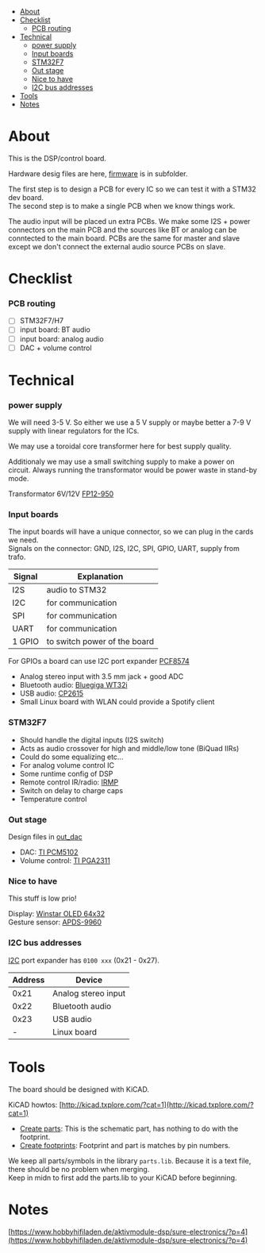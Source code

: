 <!-- vim-markdown-toc GFM -->
* [About](#about)
* [Checklist](#checklist)
  * [PCB routing](#pcb-routing)
* [Technical](#technical)
  * [power supply](#power-supply)
  * [Input boards](#input-boards)
  * [STM32F7](#stm32f7)
  * [Out stage](#out-stage)
  * [Nice to have](#nice-to-have)
  * [I2C bus addresses](#i2c-bus-addresses)
* [Tools](#tools)
* [Notes](#notes)

<!-- vim-markdown-toc -->


# About
This is the DSP/control board.  

Hardware desig files are here, [firmware](firmware/) is
in subfolder.

The first step is to design a PCB for every IC
so we can test it with a STM32 dev board.  
The second step is to make a single PCB
when we know things work.

The audio input will be placed un extra PCBs.
We make some I2S + power connectors on the main PCB
and the sources like BT or analog can be conntected
to the main board. PCBs are the same for master and slave
except we don't connect the external audio source PCBs on slave.

# Checklist

### PCB routing

- [ ] STM32F7/H7
- [ ] input board: BT audio
- [ ] input board: analog audio
- [ ] DAC + volume control

# Technical

### power supply
We will need 3-5 V. So either we use a 5 V supply
or maybe better a 7-9 V supply with linear regulators
for the ICs.

We may use a toroidal core transformer here for
best supply quality.

Additionaly we may use a small switching supply to
make a power on circuit. Always running the transformator
would be power waste in stand-by mode.

Transformator 6V/12V [FP12-950](http://www.mouser.com/ds/2/410/media-1068242.pdf)

### Input boards
The input boards will have a unique connector, so
we can plug in the cards we need.  
Signals on the connector: GND, I2S, I2C, SPI, GPIO, UART, supply from trafo.

| Signal | Explanation                  |
|--------|------------------------------|
| I2S    | audio to STM32               |
| I2C    | for communication            |
| SPI    | for communication            |
| UART   | for communication            |
| 1 GPIO | to switch power of the board |

For GPIOs a board can use I2C port expander
[PCF8574](http://www.ti.com/lit/ds/symlink/pcf8574.pdf)

- Analog stereo input with 3.5 mm jack + good ADC
- Bluetooth audio: [Bluegiga WT32i](https://www.silabs.com/products/wireless/bluetooth/bluetooth-classic-modules/wt32i-bluetooth-audio-module)
- USB audio: [CP2615](https://www.silabs.com/documents/public/data-sheets/cp2615-datasheet.pdf)
- Small Linux board with WLAN could provide a Spotify client

### STM32F7
- Should handle the digital inputs (I2S switch)
- Acts as audio crossover for high and middle/low tone (BiQuad IIRs)
- Could do some equalizing etc...
- For analog volume control IC
- Some runtime config of DSP
- Remote control IR/radio: [IRMP](https://github.com/svn2github/irmp)
- Switch on delay to charge caps
- Temperature control

### Out stage
Design files in [out_dac](out_dac)
- DAC: [TI PCM5102](http://www.ti.com/lit/ds/symlink/pcm5101.pdf)
- Volume control: [TI PGA2311](http://www.ti.com/lit/ds/symlink/pga2311.pdf)

### Nice to have
This stuff is low prio!

Display: [Winstar OLED 64x32](http://www.winstar.com.tw/products/oled-module/graphic-oled-display/micro.html)  
Gesture sensor: [APDS-9960](https://cdn.sparkfun.com/datasheets/Sensors/Proximity/apds9960.pdf)

### I2C bus addresses

[I2C](http://www.ti.com/lit/ds/symlink/pcf8574.pdf) port expander has ``0100 xxx`` (0x21 - 0x27).

| Address | Device           |
|----------|-----------------|
| 0x21 | Analog stereo input |
| 0x22 | Bluetooth audio     |
| 0x23 | USB audio           |
| -    | Linux board         |

# Tools
The board should be designed with KiCAD.

KiCAD howtos: [http://kicad.txplore.com/?cat=1](http://kicad.txplore.com/?cat=1)
- [Create parts](http://kicad.txplore.com/?p=96): This is the schematic part, has nothing to do with the footprint.
- [Create footprints](http://kicad.txplore.com/?p=111): Footprint and part is matches by pin numbers.

We keep all parts/symbols in the library ``parts.lib``. Because it is a text file,
there should be no problem when merging.  
Keep in midn to first add the parts.lib to your KiCAD before beginning.

# Notes
[https://www.hobbyhifiladen.de/aktivmodule-dsp/sure-electronics/?p=4](https://www.hobbyhifiladen.de/aktivmodule-dsp/sure-electronics/?p=4)

